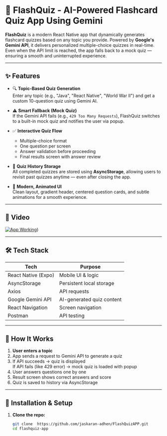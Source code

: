 # 📱 FlashQuiz - AI-Powered Flashcard Quiz App Using Gemini

**FlashQuiz** is a modern React Native app that dynamically generates flashcard quizzes based on any topic you provide. Powered by **Google's Gemini API**, it delivers personalized multiple-choice quizzes in real-time. Even when the API limit is reached, the app falls back to a mock quiz — ensuring a smooth and uninterrupted experience.

---

## ✨ Features

- 🔍 **Topic-Based Quiz Generation**  
  Enter any topic (e.g., "Java", "React Native", "World War II") and get a custom 10-question quiz using Gemini AI.

- ⚠️ **Smart Fallback (Mock Quiz)**  
  If the Gemini API fails (e.g., `429 Too Many Requests`), FlashQuiz switches to a built-in mock quiz and notifies the user via popup.

- ✅ **Interactive Quiz Flow**  
  - Multiple-choice format  
  - One question per screen  
  - Answer validation before proceeding  
  - Final results screen with answer review

- 📂 **Quiz History Storage**  
  All completed quizzes are stored using **AsyncStorage**, allowing users to revisit past quizzes anytime — even after closing the app.

- 🎨 **Modern, Animated UI**  
  Clean layout, gradient header, centered question cards, and subtle animations for a smooth experience.

---

## 📸 Video 
[![App Working](![1752656387253](https://github.com/user-attachments/assets/64e22bbc-0386-4ace-a07c-99ed92f811d3))](https://youtube.com/shorts/t0iPk_ARRe0?feature=share))

---

## 🛠️ Tech Stack

| Tech              | Purpose                            |
|-------------------|-------------------------------------|
| React Native (Expo) | Mobile UI & logic                 |
| AsyncStorage       | Persistent local storage           |
| Axios              | API requests                       |
| Google Gemini API  | AI-generated quiz content          |
| React Navigation   | Screen navigation                  |
| Postman            | API testing                        |

---

## 🧪 How It Works

1. **User enters a topic**
2. App sends a request to Gemini API to generate a quiz
3. If API succeeds → quiz is displayed  
   If API fails (like 429 error) → mock quiz is loaded with popup
4. User answers questions one by one
5. Result screen shows correct answers and score
6. Quiz is saved to history via AsyncStorage

---

## 🔧 Installation & Setup

1. **Clone the repo:**
   ```bash
   git clone  https://github.com/jaskaran-adhen/FlashQuizAPP.git
   cd flashquiz-app
